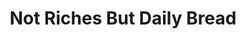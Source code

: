 ---
title: "Not Riches But Daily Bread"
url: /ganta/not-riches-but-daily-bread/
shop: Gemüse & Obst
---